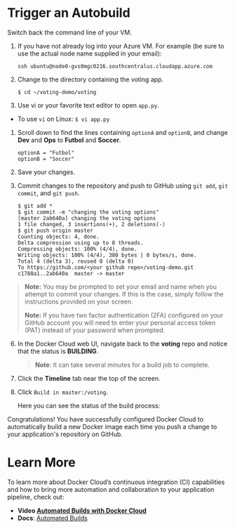 # Trigger an Autobuild

Switch back the command line of your VM.

1.  If you have not already log into your Azure VM. For example (be sure to use the actual node name supplied in your email):

    `ssh ubuntu@node0-gvs0mgc0216.southcentralus.cloudapp.azure.com`

1.  Change to the directory containing the voting app.

        $ cd ~/voting-demo/voting

1.  Use vi or your favorite text editor to open `app.py`.

- To use `vi` on Linux: `$ vi app.py`

1.  Scroll down to find the lines containing `optionA` and `optionB`, and change **Dev** and **Ops** to **Futbol** and **Soccer**.

        optionA = "Futbol"
        optionB = "Soccer"

1.  Save your changes.

1.  Commit changes to the repository and push to GitHub using `git add`, `git commit`, and `git push`.

        $ git add *
        $ git commit -m "changing the voting options"
        [master 2ab640a] changing the voting options
        1 file changed, 3 insertions(+), 2 deletions(-)
        $ git push origin master
        Counting objects: 4, done.
        Delta compression using up to 8 threads.
        Compressing objects: 100% (4/4), done.
        Writing objects: 100% (4/4), 380 bytes | 0 bytes/s, done.
        Total 4 (delta 3), reused 0 (delta 0)
        To https://github.com/<your github repo>/voting-demo.git
        c1788a1..2ab640a  master -> master

> **Note:** You may be prompted to set your email and name when you attempt to commit your changes. If this is the case, simply follow the instructions provided on your screen.
>
> **Note:** If you have two factor authentication (2FA) configured on your GitHub account you will need to enter your personal access token (PAT) instead of your password when prompted.

6. In the Docker Cloud web UI, navigate back to the **voting** repo and notice that the status is **BUILDING**.

   > **Note**: It can take several minutes for a build job to complete.

7. Click the **Timeline** tab near the top of the screen.

8. Click `Build in master:/voting`.

   Here you can see the status of the build process:

Congratulations! You have successfully configured Docker Cloud to automatically build a new Docker image each time you push a change to your application's repository on GitHub.

# Learn More

To learn more about Docker Cloud’s continuous integration (CI) capabilities and how to bring more automation and collaboration to your application pipeline, check out:

- **Video [Automated Builds with Docker Cloud](https://www.youtube.com/watch?v=sl2mfyjnkXk)**
- **Docs**: [Automated Builds](https://docs.docker.com/docker-cloud/builds/automated-build/)
